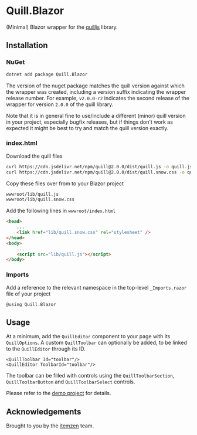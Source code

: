 # Quill.Blazor

(Minimal) Blazor wrapper for the [quilljs](https://quilljs.com/) library.

## Installation

### NuGet

```bash
dotnet add package Quill.Blazor
```

The version of the nuget package matches the quill version against which the wrapper was created,
including a version suffix indicating the wrapper release number. For example, `v2.0.0-r2` indicates the
second release of the wrapper for version `2.0.0` of the quill library.

Note that it is in general fine to use/include a different (minor) quill version in your project,
especially bugfix releases, but if things don't work as expected it might be best to try and match
the quill version exactly.

### index.html

Download the quill files

```bash
curl https://cdn.jsdelivr.net/npm/quill@2.0.0/dist/quill.js -o quill.js
curl https://cdn.jsdelivr.net/npm/quill@2.0.0/dist/quill.snow.css -o quill.snow.css
```

Copy these files over from to your Blazor project

```bash
wwwroot/lib/quill.js
wwwroot/lib/quill.snow.css
```

Add the following lines in `wwwroot/index.html`

```html
<head>
    ...
    <link href="lib/quill.snow.css" rel="stylesheet" />
</head>
<body>
    ...
    <script src="lib/quill.js"></script>
</body>
```

### Imports

Add a reference to the relevant namespace in the top-level `_Imports.razor` file of your project

```razor
@using Quill.Blazor
```

## Usage

At a minimum, add the `QuillEditor` component to your page with its `QuillOptions`.
A custom `QuillToolbar` can optionally be added, to be linked to the `QuillEditor` through its ID.

```razor
<QuillToolbar Id="toolbar"/>
<QuillEditor ToolbarId="toolbar"/>
```

The toolbar can be filled with controls using the `QuillToolbarSection`, `QuillToolbarButton` and
`QuillToolbarSelect` controls.

Please refer to the [demo project](https://github.com/itemzen/quill-blazor/tree/main/Quill.Blazor.Demo) for details.

## Acknowledgements

Brought to you by the [itemzen](https://itemzen.com) team.
